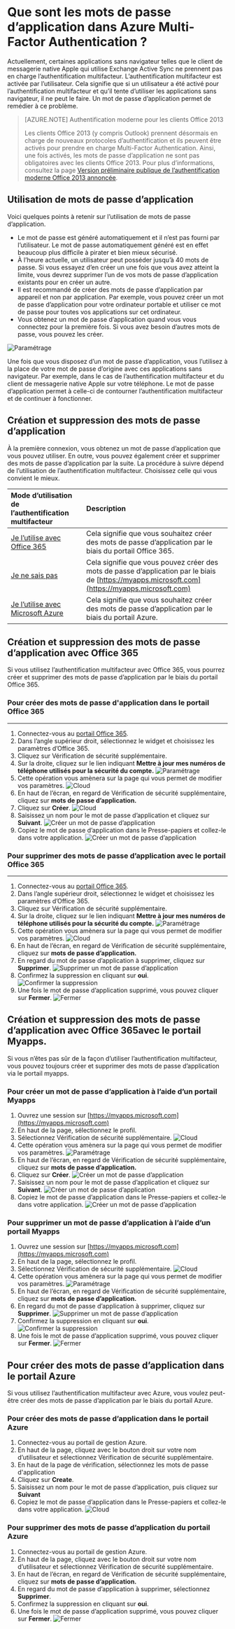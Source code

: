 <properties 
	pageTitle="Quels sont les mots de passe d’application dans Azure MFA ?" 
	description="Cette page permet aux utilisateurs de comprendre ce que sont les mots de passe d’application et leur utilisation avec Azure MFA." 
	services="multi-factor-authentication" 
	documentationCenter="" 
	authors="billmath" 
	manager="stevenpo" 
	editor="curtland"/>

<tags 
	ms.service="multi-factor-authentication" 
	ms.workload="identity" 
	ms.tgt_pltfrm="na" 
	ms.devlang="na" 
	ms.topic="article" 
	ms.date="08/04/2016" 
	ms.author="billmath"/>



# Que sont les mots de passe d’application dans Azure Multi-Factor Authentication ?

Actuellement, certaines applications sans navigateur telles que le client de messagerie native Apple qui utilise Exchange Active Sync ne prennent pas en charge l’authentification multifacteur. L’authentification multifacteur est activée par l’utilisateur. Cela signifie que si un utilisateur a été activé pour l’authentification multifacteur et qu’il tente d’utiliser les applications sans navigateur, il ne peut le faire. Un mot de passe d’application permet de remédier à ce problème.

>[AZURE.NOTE] Authentification moderne pour les clients Office 2013
>
> Les clients Office 2013 (y compris Outlook) prennent désormais en charge de nouveaux protocoles d’authentification et ils peuvent être activés pour prendre en charge Multi-Factor Authentication. Ainsi, une fois activés, les mots de passe d’application ne sont pas obligatoires avec les clients Office 2013. Pour plus d’informations, consultez la page [Version préliminaire publique de l’authentification moderne Office 2013 annoncée](https://blogs.office.com/2015/03/23/office-2013-modern-authentication-public-preview-announced/).
 
## Utilisation de mots de passe d’application

Voici quelques points à retenir sur l’utilisation de mots de passe d’application.

- Le mot de passe est généré automatiquement et il n’est pas fourni par l’utilisateur. Le mot de passe automatiquement généré est en effet beaucoup plus difficile à pirater et bien mieux sécurisé.
- À l’heure actuelle, un utilisateur peut posséder jusqu’à 40 mots de passe. Si vous essayez d’en créer un une fois que vous avez atteint la limite, vous devrez supprimer l’un de vos mots de passe d’application existants pour en créer un autre.
- Il est recommandé de créer des mots de passe d’application par appareil et non par application. Par exemple, vous pouvez créer un mot de passe d’application pour votre ordinateur portable et utiliser ce mot de passe pour toutes vos applications sur cet ordinateur.
- Vous obtenez un mot de passe d’application quand vous vous connectez pour la première fois. Si vous avez besoin d’autres mots de passe, vous pouvez les créer.
 
![Paramétrage](./media/multi-factor-authentication-end-user-app-passwords/app.png)

Une fois que vous disposez d’un mot de passe d’application, vous l’utilisez à la place de votre mot de passe d’origine avec ces applications sans navigateur. Par exemple, dans le cas de l’authentification multifacteur et du client de messagerie native Apple sur votre téléphone. Le mot de passe d’application permet à celle-ci de contourner l’authentification multifacteur et de continuer à fonctionner.

## Création et suppression des mots de passe d’application
À la première connexion, vous obtenez un mot de passe d’application que vous pouvez utiliser. En outre, vous pouvez également créer et supprimer des mots de passe d’application par la suite. La procédure à suivre dépend de l’utilisation de l’authentification multifacteur. Choisissez celle qui vous convient le mieux.

Mode d’utilisation de l’authentification multifacteur|Description
:------------- | :------------- | 
[Je l’utilise avec Office 365](#creating-and-deleting-app-passwords-with-office-365)| Cela signifie que vous souhaitez créer des mots de passe d’application par le biais du portail Office 365.
[Je ne sais pas](#creating-and-deleting-app-passwords-with-myapps-portal)|Cela signifie que vous pouvez créer des mots de passe d’application par le biais de [https://myapps.microsoft.com](https://myapps.microsoft.com)
[Je l’utilise avec Microsoft Azure](#create-app-passwords-in-the-azure-portal)| Cela signifie que vous souhaitez créer des mots de passe d’application par le biais du portail Azure.

## Création et suppression des mots de passe d’application avec Office 365 

Si vous utilisez l’authentification multifacteur avec Office 365, vous pourrez créer et supprimer des mots de passe d’application par le biais du portail Office 365.

### Pour créer des mots de passe d'application dans le portail Office 365
--------------------------------------------------------------------------------

1. Connectez-vous au [portail Office 365](https://login.microsoftonline.com/).
2. Dans l’angle supérieur droit, sélectionnez le widget et choisissez les paramètres d’Office 365.
3. Cliquez sur Vérification de sécurité supplémentaire.
4. Sur la droite, cliquez sur le lien indiquant **Mettre à jour mes numéros de téléphone utilisés pour la sécurité du compte.** ![Paramétrage](./media/multi-factor-authentication-end-user-manage/o365a.png)
5. Cette opération vous amènera sur la page qui vous permet de modifier vos paramètres. ![Cloud](./media/multi-factor-authentication-end-user-manage/o365b.png)
6. En haut de l’écran, en regard de Vérification de sécurité supplémentaire, cliquez sur **mots de passe d’application.**
7. Cliquez sur **Créer**. ![Cloud](./media/multi-factor-authentication-end-user-app-passwords-create-o365/apppass.png)
8. Saisissez un nom pour le mot de passe d’application et cliquez sur **Suivant**. ![Créer un mot de passe d’application](./media/multi-factor-authentication-end-user-app-passwords/create1.png)
9. Copiez le mot de passe d’application dans le Presse-papiers et collez-le dans votre application. ![Créer un mot de passe d’application](./media/multi-factor-authentication-end-user-app-passwords/create2.png)


### Pour supprimer des mots de passe d’application avec le portail Office 365
--------------------------------------------------------------------------------


1. Connectez-vous au [portail Office 365](https://login.microsoftonline.com/).
2. Dans l’angle supérieur droit, sélectionnez le widget et choisissez les paramètres d’Office 365.
3. Cliquez sur Vérification de sécurité supplémentaire.
4. Sur la droite, cliquez sur le lien indiquant **Mettre à jour mes numéros de téléphone utilisés pour la sécurité du compte.** ![Paramétrage](./media/multi-factor-authentication-end-user-manage/o365a.png)
5. Cette opération vous amènera sur la page qui vous permet de modifier vos paramètres. ![Cloud](./media/multi-factor-authentication-end-user-manage/o365b.png)
6. En haut de l’écran, en regard de Vérification de sécurité supplémentaire, cliquez sur **mots de passe d’application.**
7. En regard du mot de passe d’application à supprimer, cliquez sur **Supprimer**. ![Supprimer un mot de passe d’application](./media/multi-factor-authentication-end-user-app-passwords/delete1.png)
8. Confirmez la suppression en cliquant sur **oui**. ![Confirmer la suppression](./media/multi-factor-authentication-end-user-app-passwords/delete2.png)
9. Une fois le mot de passe d’application supprimé, vous pouvez cliquer sur **Fermer**. ![Fermer](./media/multi-factor-authentication-end-user-app-passwords/delete3.png)


## Création et suppression des mots de passe d’application avec Office 365avec le portail Myapps.
Si vous n’êtes pas sûr de la façon d’utiliser l’authentification multifacteur, vous pouvez toujours créer et supprimer des mots de passe d’application via le portail myapps.

### Pour créer un mot de passe d’application à l’aide d’un portail Myapps

1. Ouvrez une session sur [https://myapps.microsoft.com](https://myapps.microsoft.com)
2. En haut de la page, sélectionnez le profil.
3. Sélectionnez Vérification de sécurité supplémentaire. ![Cloud](./media/multi-factor-authentication-end-user-manage/myapps1.png)
4. Cette opération vous amènera sur la page qui vous permet de modifier vos paramètres. ![Paramétrage](./media/multi-factor-authentication-end-user-manage-myapps/proofup.png)
5. En haut de l’écran, en regard de Vérification de sécurité supplémentaire, cliquez sur **mots de passe d’application.**
6. Cliquez sur **Créer**. ![Créer un mot de passe d’application](./media/multi-factor-authentication-end-user-app-passwords/create3.png)
7. Saisissez un nom pour le mot de passe d’application et cliquez sur **Suivant**. ![Créer un mot de passe d’application](./media/multi-factor-authentication-end-user-app-passwords/create1.png)
8. Copiez le mot de passe d’application dans le Presse-papiers et collez-le dans votre application. ![Créer un mot de passe d’application](./media/multi-factor-authentication-end-user-app-passwords/create2.png)

### Pour supprimer un mot de passe d’application à l’aide d’un portail Myapps

1. Ouvrez une session sur [https://myapps.microsoft.com](https://myapps.microsoft.com)
2. En haut de la page, sélectionnez le profil.
3. Sélectionnez Vérification de sécurité supplémentaire. ![Cloud](./media/multi-factor-authentication-end-user-manage/myapps1.png)
4. Cette opération vous amènera sur la page qui vous permet de modifier vos paramètres. ![Paramétrage](./media/multi-factor-authentication-end-user-manage-myapps/proofup.png)
5. En haut de l’écran, en regard de Vérification de sécurité supplémentaire, cliquez sur **mots de passe d’application.**
6. En regard du mot de passe d’application à supprimer, cliquez sur **Supprimer**. ![Supprimer un mot de passe d’application](./media/multi-factor-authentication-end-user-app-passwords/delete1.png)
7. Confirmez la suppression en cliquant sur **oui**. ![Confirmer la suppression](./media/multi-factor-authentication-end-user-app-passwords/delete2.png)
8. Une fois le mot de passe d’application supprimé, vous pouvez cliquer sur **Fermer**. ![Fermer](./media/multi-factor-authentication-end-user-app-passwords/delete3.png)


## Pour créer des mots de passe d’application dans le portail Azure

Si vous utilisez l’authentification multifacteur avec Azure, vous voulez peut-être créer des mots de passe d’application par le biais du portail Azure.

### Pour créer des mots de passe d’application dans le portail Azure

1. Connectez-vous au portail de gestion Azure.
2. En haut de la page, cliquez avec le bouton droit sur votre nom d’utilisateur et sélectionnez Vérification de sécurité supplémentaire.
3. En haut de la page de vérification, sélectionnez les mots de passe d'application
4. Cliquez sur **Create**.
5. Saisissez un nom pour le mot de passe d’application, puis cliquez sur **Suivant**
6. Copiez le mot de passe d’application dans le Presse-papiers et collez-le dans votre application. ![Cloud](./media/multi-factor-authentication-end-user-app-passwords-create-azure/app2.png)

### Pour supprimer des mots de passe d’application du portail Azure

1. Connectez-vous au portail de gestion Azure.
2. En haut de la page, cliquez avec le bouton droit sur votre nom d’utilisateur et sélectionnez Vérification de sécurité supplémentaire.
3. En haut de l’écran, en regard de Vérification de sécurité supplémentaire, cliquez sur **mots de passe d’application.**
4. En regard du mot de passe d’application à supprimer, sélectionnez **Supprimer**.
5. Confirmez la suppression en cliquant sur **oui**.
6. Une fois le mot de passe d’application supprimé, vous pouvez cliquer sur **Fermer**. ![Fermer](./media/multi-factor-authentication-end-user-app-passwords/delete3.png)

<!---HONumber=AcomDC_0810_2016-->
